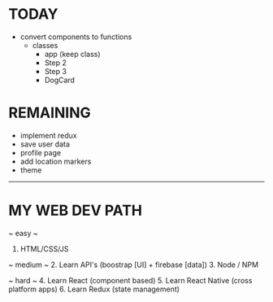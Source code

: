 # TODAY 
- convert components to functions
    - classes    
        - app (keep class)
        - Step 2
        - Step 3
        - DogCard 

# REMAINING
- implement redux
- save user data
- profile page
- add location markers 
- theme

--------------------------------

# MY WEB DEV PATH 

~ easy ~
1. HTML/CSS/JS

~ medium ~
2. Learn API's (boostrap [UI] + firebase [data])
3. Node / NPM

~ hard ~
4. Learn React (component based)
5. Learn React Native (cross platform apps)
6. Learn Redux (state management)
